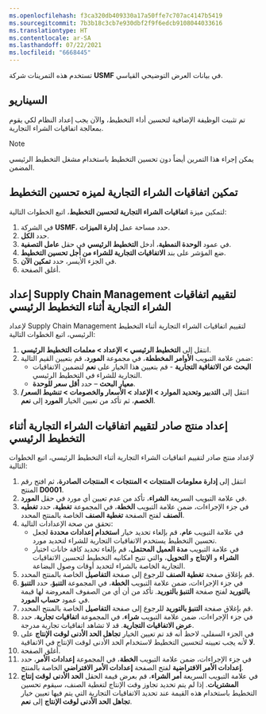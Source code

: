 ```yaml
---
ms.openlocfilehash: f3ca320db409330a17a50ffe7c707ac4147b5419
ms.sourcegitcommit: 7b3b18c3cb7e930dbf2f9f6edcb9108044033616
ms.translationtype: HT
ms.contentlocale: ar-SA
ms.lasthandoff: 07/22/2021
ms.locfileid: "6668445"
---
```

تستخدم هذه التمرينات شركة **USMF** في بيانات العرض التوضيحي القياسي. 

## <a name="scenario"></a>السيناريو
تم تثبيت الوظيفة الإضافية لتحسين أداء التخطيط، والآن يجب إعداد النظام لكي يقوم بمعالجة اتفاقيات الشراء التجارية. 

> [!NOTE]
> يمكن إجراء هذا التمرين أيضاً دون تحسين التخطيط باستخدام مشغل التخطيط الرئيسي المضمن.


## <a name="enable-the-purchase-trade-agreements-for-planning-optimization-feature"></a>تمكين اتفاقيات الشراء التجارية لميزه تحسين التخطيط

لتمكين ميزة **اتفاقيات الشراء التجارية لتحسين التخطيط**، اتبع الخطوات التالية:

1.  في الشركة **USMF**، حدد مساحة عمل **إدارة الميزات**.
2.  حدد **الكل**.
3.  في عمود **الوحدة النمطية**، أدخل **التخطيط الرئيسي** في حقل **عامل التصفية**. 
4.  ضع المؤشر على بند **الاتفاقيات التجارية للشراء من أجل تحسين التخطيط**. 
5.  في الجزء الأيسر، حدد **تمكين الآن**.
6.  أغلق الصفحة.

## <a name="prepare-supply-chain-management-to-evaluate-purchase-trade-agreements-during-master-planning"></a>إعداد Supply Chain Management لتقييم اتفاقيات الشراء التجارية أثناء التخطيط الرئيسي

لإعداد Supply Chain Management لتقييم اتفاقيات الشراء التجارية أثناء التخطيط الرئيسي، اتبع الخطوات التالية:

1.  انتقل إلى **التخطيط الرئيسي > الإعداد > معلمات التخطيط الرئيسي**. 
2.  ضمن علامة التبويب **الأوامر المخططة**، في مجموعة **المورد**، قم بتعيين القيم التالية:
    - **البحث عن الاتفاقية التجارية** - قم بتعيين هذا الخيار على **نعم** لتضمين الاتفاقيات التجارية للشراء في التخطيط الرئيسي.
    - **معيار البحث** – حدد **أقل سعر للوحدة**. 
3.  انتقل إلى **التدبير وتحديد الموارد > الإعداد > الأسعار والخصومات > تنشيط السعر/الخصم**، ثم تأكد من تعيين الخيار **المورد** إلى **نعم**.

## <a name="prepare-a-released-product-to-evaluate-purchase-trade-agreements-during-master-planning"></a>إعداد منتج صادر لتقييم اتفاقيات الشراء التجارية أثناء التخطيط الرئيسي

لإعداد منتج صادر لتقييم اتفاقيات الشراء التجارية أثناء التخطيط الرئيسي، اتبع الخطوات التالية:

1.  انتقل إلى **إدارة معلومات المنتجات > المنتجات > المنتجات الصادرة**، ثم افتح رقم المنتج **D0001**.
2.  في علامة التبويب السريعة **الشراء**، تأكد من عدم تعيين أي مورد في حقل **المورد**.
3.  في جزء الإجراءات، ضمن علامة التبويب **الخطة**، في المجموعة **تغطية**، حدد **تغطيه الصنف** لفتح الصفحة **تغطية الصنف** الخاصة بالمنتج المحدد. 
4.  تحقق من صحة الإعدادات التالية:
    - في علامة التبويب **عام**، قم بإلغاء تحديد خيار **استخدام إعدادات محددة** لجعل تحسين التخطيط يستخدم الاتفاقيات التجارية للشراء لتحديد مورد. 
    - في علامة التبويب **مدة العميل المحتمل**، قم بإلغاء تحديد كافة خانات اختيار **الشراء** و **الإنتاج** و **التحويل**، والتي تتيح امكانيه التخطيط لتحسين الاتفاقيات التجارية الخاصة بالشراء لتحديد أوقات وصول البضاعة. 
5.  قم بإغلاق صفحة **تغطية الصنف** للرجوع إلى صفحة **التفاصيل** الخاصة بالمنتج المحدد.
6.  في جزء الإجراءات، ضمن علامة التبويب **الخطة**، في المجموعة **التنبؤ**، حدد **التنبؤ بالتوريد** لفتح صفحة **التنبؤ بالتوريد**. تأكد من أن أي من الصفوف المعروضة لها قيمة في عمود **حساب المورد**.
7.  قم بإغلاق صفحة **التنبؤ بالتوريد** للرجوع إلى صفحة **التفاصيل** الخاصة بالمنتج المحدد.
8.  في جزء الإجراءات، ضمن علامة التبويب **شراء**، في المجموعة **اتفاقيات تجارية**، حدد **عرض الاتفاقيات التجارية**. قد لا تشاهد اتفاقيات تجارية مدرجة. 
9.  في الجزء السفلي، لاحظ أنه قد تم تعيين الخيار **تجاهل الحد الأدنى لوقت الإنتاج** على **لا** لأنه يجب تعيينه لتحسين التخطيط لاستخدام الحد الأدنى لوقت الإنتاج في الاتفاقية. 
10. أغلق الصفحة.
11. في جزء الإجراءات، ضمن علامة التبويب **الخطة**، في المجموعة **إعدادات الأمر**، حدد **إعدادات الأمر الافتراضية** لفتح الصفحة **إعدادات الأمر الافتراضي** الخاصة بالمنتج. 
12. في علامة التبويب السريعة **أمر الشراء**، قم بعرض قيمة الحقل **الحد الأدنى لوقت إنتاج المشتريات**. إذا لم يتم تحديد تجاوز وقت الإنتاج لتغطية الصنف، سيقوم تحسين التخطيط باستخدام هذه القيمة عند تحديد الاتفاقيات التجارية التي يتم فيها تعيين خيار **تجاهل الحد الأدنى لوقت الإنتاج** إلى **نعم**. 


